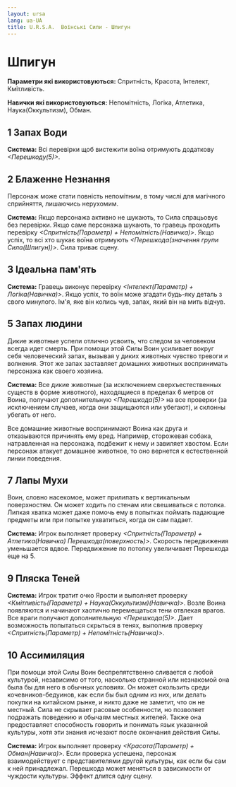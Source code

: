 ```yaml
---
layout: ursa
lang: ua-UA
title: U.R.S.A.  Воїнські Сили - Шпигун
---
```


<div id="nav-placeholder"></div>
<script>
$(function(){
  $("#nav-placeholder").load("/ursa_doc/navbar.html");
});
</script>

# Шпигун

**Параметри які використовуються:** Спритність, Красота, Інтелект,
Кмітливість.

**Навички які використовуються:** Непомітність, Логіка, Атлетика,
Наука(Оккультизм), Обман.

## **1 Запах Води**

**Система:** Всі перевірки щоб вистежити воїна отримують додаткову
*<Перешкоду(5)>*.

## **2 Блаженне Незнання**

Персонаж може стати повність непомітним, в тому числі для магічного
сприйняття, лишаючись нерухомим.

**Система:** Якщо персонажа активно не шукають, то Сила спрацьовує без
перевірки. Якщо саме персонажа шукають, то гравець проходить перевірку
*<Спритність(Параметр) + Непомітність(Навичка)>*. Якщо успіх, то всі
хто шукає воїна отримують *<Перешкода(значення групи Сила(Шпигун))>*.
Сила триває сцену.

## **3 Ідеальна пам'ять**

**Система:** Гравець виконує перевірку
*<Інтелект(Параметр) + Логіка(Навичка)>*. Якщо успіх, то воїн може
згадати будь-яку деталь з свого минулого. Ім'я, яке він колись чув,
запах, який він на мить відчув.

## **5 Запах людини**

Дикие животные успели отлично усвоить, что следом за человеком всегда
идет смерть. При помощи этой Силы Воин усиливает вокруг себя
человеческий запах, вызывая у диких животных чувство тревоги и волнения.
Этот же запах заставляет домашних животных воспринимать персонажа как
своего хозяина.

**Система:** Все дикие животные (за исключением сверхъестественных
существ в форме животного), находящиеся в пределах 6 метров от Воина,
получают дополнительную *<Перешкода(5)>* на все проверки (за исключением
случаев, когда они защищаются или убегают), и склонны убегать от него.

Все домашние животные воспринимают Воина как друга и отказываются
причинять ему вред. Например, сторожевая собака, натравленная на
персонажа, подбежит к нему и завиляет хвостом. Если персонаж атакует
домашнее животное, то оно вернется к естественной линии поведения.

## **7 Лапы Мухи**

Воин, словно насекомое, может прилипать к вертикальным поверхностям. Он
может ходить по стенам или свешиваться с потолка. Липкая хватка может
даже помочь ему в попытках поймать падающие предметы или при попытке
ухватиться, когда он сам падает.

**Система:** Игрок выполняет проверку
*<Спритність(Параметр) + Атлетика(Навичка) Перешкода(поверхность)>*.
Скорость передвижения уменьшается вдвое. Передвижение по потолку
увеличивает Перешкода еще на 5. 

## **9 Пляска Теней**

**Система:** Игрок тратит очко Ярости и выполняет проверку
*<Кмітливість(Параметр) + Наука(Оккультизм)(Навичка)>*. Возле Воина
появляются и начинают хаотично перемещаться тени отвлекая врагов. Все
враги получают дополнительную *<Перешкода(5)>*. Дает возможность
попытаться скрыться в тенях, выполнив проверку
*<Спритність(Параметр) + Непомітність(Навичка)>*.

## **10 Ассимиляция**

При помощи этой Силы Воин беспрепятственно сливается с любой культурой,
независимо от того, насколько странной или незнакомой она была бы для
него в обычных условиях. Он может скользить среди кочевников-бедуинов,
как если бы был одним из них, или делать покупки на китайском рынке, и
никто даже не заметит, что он не местный. Сила не скрывает расовые
особенности, но позволяет подражать поведению и обычаям местных жителей.
Также она предоставляет способность говорить и понимать язык указанной
культуры, хотя эти знания исчезают после окончания действия Силы.

**Система:** Игрок выполняет проверку
*<Красота(Параметр) + Обман(Навичка)>*. Если проверка успешена, персонаж
взаимодействует с представителями другой культуры, как если бы сам к ней
принадлежал. Перешкода может меняться в зависимости от чуждости
культуры. Эффект длится одну сцену.
